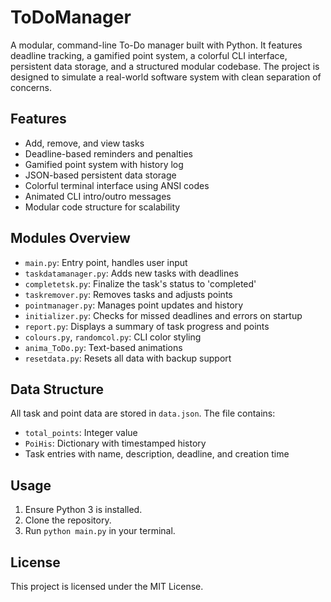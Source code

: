 # ToDoManager 

A modular, command-line To-Do manager built with Python. It features deadline tracking, a gamified point system, a colorful CLI interface, persistent data storage, and a structured modular codebase. The project is designed to simulate a real-world software system with clean separation of concerns.

## Features

- Add, remove, and view tasks
- Deadline-based reminders and penalties
- Gamified point system with history log
- JSON-based persistent data storage
- Colorful terminal interface using ANSI codes
- Animated CLI intro/outro messages
- Modular code structure for scalability

## Modules Overview

- `main.py`: Entry point, handles user input
- `taskdatamanager.py`: Adds new tasks with deadlines
- `completetsk.py`: Finalize the task's status to 'completed'
- `taskremover.py`: Removes tasks and adjusts points
- `pointmanager.py`: Manages point updates and history
- `initializer.py`: Checks for missed deadlines and errors on startup
- `report.py`: Displays a summary of task progress and points
- `colours.py`, `randomcol.py`: CLI color styling
- `anima_ToDo.py`: Text-based animations
- `resetdata.py`: Resets all data with backup support

## Data Structure

All task and point data are stored in `data.json`. The file contains:
- `total_points`: Integer value
- `PoiHis`: Dictionary with timestamped history
- Task entries with name, description, deadline, and creation time

## Usage

1. Ensure Python 3 is installed.
2. Clone the repository.
3. Run `python main.py` in your terminal.

## License

This project is licensed under the MIT License.